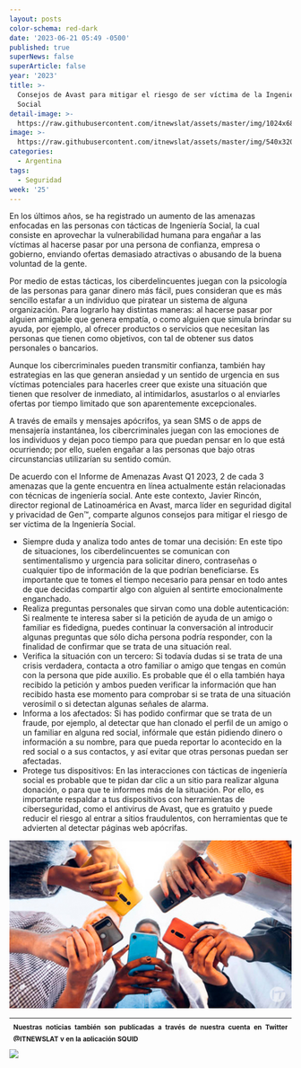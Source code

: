 ```yaml
---
layout: posts
color-schema: red-dark
date: '2023-06-21 05:49 -0500'
published: true
superNews: false
superArticle: false
year: '2023'
title: >-
  Consejos de Avast para mitigar el riesgo de ser víctima de la Ingeniería
  Social
detail-image: >-
  https://raw.githubusercontent.com/itnewslat/assets/master/img/1024x680/jovenes-con-celulares-g.jpg
image: >-
  https://raw.githubusercontent.com/itnewslat/assets/master/img/540x320/jovenes-con-celulares-p.jpg
categories:
  - Argentina
tags:
  - Seguridad
week: '25'
---
```

En los últimos años, se ha registrado un aumento de las amenazas enfocadas en las personas con tácticas de Ingeniería Social, la cual consiste en aprovechar la vulnerabilidad humana para engañar a las víctimas al hacerse pasar por una persona de confianza, empresa o gobierno, enviando ofertas demasiado atractivas o abusando de la buena voluntad de la gente.
 
Por medio de estas tácticas, los ciberdelincuentes juegan con la psicología de las personas para ganar dinero más fácil, pues consideran que es más sencillo estafar a un individuo que piratear un sistema de alguna organización. Para lograrlo hay distintas maneras: al hacerse pasar por alguien amigable que genera empatía, o como alguien que simula brindar su ayuda, por ejemplo, al ofrecer productos o servicios que necesitan las personas que tienen como objetivos, con tal de obtener sus datos personales o bancarios.
 
Aunque los cibercriminales pueden transmitir confianza, también hay estrategias en las que generan ansiedad y un sentido de urgencia en sus víctimas potenciales para hacerles creer que existe una situación que tienen que resolver de inmediato, al intimidarlos, asustarlos o al enviarles ofertas por tiempo limitado que son aparentemente excepcionales.
 
A través de emails y mensajes apócrifos, ya sean SMS o de apps de mensajería instantánea, los cibercriminales juegan con las emociones de los individuos y dejan poco tiempo para que puedan pensar en lo que está ocurriendo; por ello, suelen engañar a las personas que bajo otras circunstancias utilizarían su sentido común.
 
De acuerdo con el Informe de Amenazas Avast Q1 2023, 2 de cada 3 amenazas que la gente encuentra en línea actualmente están relacionadas con técnicas de ingeniería social. Ante este contexto, Javier Rincón, director regional de Latinoamérica en Avast, marca líder en seguridad digital y privacidad de Gen™, comparte algunos consejos para mitigar el riesgo de ser víctima de la Ingeniería Social.
 
- Siempre duda y analiza todo antes de tomar una decisión: En este tipo de situaciones, los ciberdelincuentes se comunican con sentimentalismo y urgencia para solicitar dinero, contraseñas o cualquier tipo de información de la que podrían beneficiarse. Es importante que te tomes el tiempo necesario para pensar en todo antes de que decidas compartir algo con alguien al sentirte emocionalmente enganchado.
- Realiza preguntas personales que sirvan como una doble autenticación: Si realmente te interesa saber si la petición de ayuda de un amigo o familiar es fidedigna, puedes continuar la conversación al introducir algunas preguntas que sólo dicha persona podría responder, con la finalidad de confirmar que se trata de una situación real.
- Verifica la situación con un tercero: Si todavía dudas si se trata de una crisis verdadera, contacta a otro familiar o amigo que tengas en común con la persona que pide auxilio. Es probable que él o ella también haya recibido la petición y ambos pueden verificar la información que han recibido hasta ese momento para comprobar si se trata de una situación verosímil o si detectan algunas señales de alarma.
- Informa a los afectados: Si has podido confirmar que se trata de un fraude, por ejemplo, al detectar que han clonado el perfil de un amigo o un familiar en alguna red social, infórmale que están pidiendo dinero o información a su nombre, para que pueda reportar lo acontecido en la red social o a sus contactos, y así evitar que otras personas puedan ser afectadas.
- Protege tus dispositivos: En las interacciones con tácticas de ingeniería social es probable que te pidan dar clic a un sitio para realizar alguna donación, o para que te informes más de la situación. Por ello, es importante respaldar a tus dispositivos con herramientas de ciberseguridad, como el antivirus de Avast, que es gratuito y puede reducir el riesgo al entrar a sitios fraudulentos, con herramientas que te advierten al detectar páginas web apócrifas.

![](https://raw.githubusercontent.com/itnewslat/assets/master/img/540x320/jovenes-con-celulares-p.jpg)

<table style="height: 42px;" width="569">
<tbody>
<tr>
<td style="text-align: justify;"><sub><strong>Nuestras noticias también son publicadas a través de nuestra cuenta en Twitter <a href="https://twitter.com/itnewslat?lang=es">@ITNEWSLAT</a> y en la aplicación <a href="https://squidapp.co/en/">SQUID</a></strong></sub></td>
</tr>
</tbody>
</table>
<img src="https://tracker.metricool.com/c3po.jpg?hash=56f88a41e39ab42c063cc51676587a04"/>